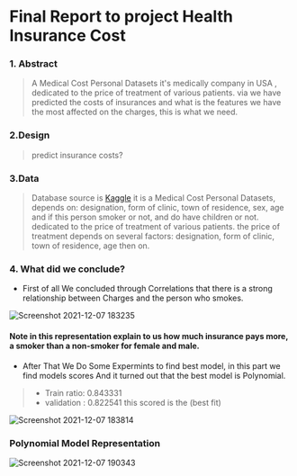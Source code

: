 # Final Report to project Health Insurance Cost

### 1. Abstract

> A Medical Cost Personal Datasets it's medically company in USA , dedicated to the price of treatment of various patients. 
via we have predicted the costs of insurances and what is the features we have the most affected on the charges, this is what we need.

### 2.Design

> predict insurance costs?

### 3.Data

> Database source is [Kaggle](https://www.kaggle.com/mirichoi0218/insurance) it is a Medical Cost Personal Datasets, depends on: designation, form of clinic, town of residence, sex, age and if this person smoker or not, and do have children or not.
dedicated to the price of treatment of various patients. the price of treatment depends on several factors: designation, form of clinic, town of residence, age then on.

### 4. What did we conclude?

  * First of all We concluded through Correlations that there is a strong relationship between Charges and the person who smokes.
          
                
                    
![Screenshot 2021-12-07 183235](https://user-images.githubusercontent.com/93244403/145059071-e836b351-9d16-4f77-8c2c-a3f9879aad7b.png)


#### Note in this representation explain to us how much insurance pays more, a smoker than a non-smoker for female and male.

  
  
  
  
* After That We Do Some Expermints to find best model, in this part we find models scores And it turned out that the best model is Polynomial.
> * Train ratio: 0.843331 
> * validation : 0.822541
this scored is the (best fit)
    
        
            
![Screenshot 2021-12-07 183814](https://user-images.githubusercontent.com/93244403/145059634-f7124e90-0454-48f5-8645-d15f73c69347.png)





### Polynomial Model Representation
        
![Screenshot 2021-12-07 190343](https://user-images.githubusercontent.com/93244403/145064042-31dbaffa-a1be-408a-a1ef-305885bfd847.png)
